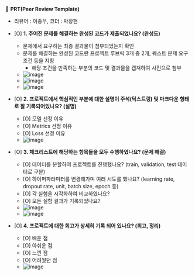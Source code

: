 🔑 **PRT(Peer Review Template)**

- 리뷰어 : 이종무, 코더 : 박장현  
  
- [O]  **1. 주어진 문제를 해결하는 완성된 코드가 제출되었나요? (완성도)**
    - 문제에서 요구하는 최종 결과물이 첨부되었는지 확인
    - 문제를 해결하는 완성된 코드란 프로젝트 루브릭 3개 중 2개, 
    퀘스트 문제 요구조건 등을 지칭
        - 해당 조건을 만족하는 부분의 코드 및 결과물을 캡쳐하여 사진으로 첨부
    - ![image](https://github.com/JAMES-JHPARK/aiffel/assets/169742259/0ab54000-35b6-41b4-8407-4d10effba0e3)
    - ![image](https://github.com/JAMES-JHPARK/aiffel/assets/169742259/a6129b11-c366-49f1-b598-0ddcb12b41fc)
    - ![image](https://github.com/JAMES-JHPARK/aiffel/assets/169742259/9e082667-8e68-41d7-8f08-94580ad089b1)


- [O]  **2. 프로젝트에서 핵심적인 부분에 대한 설명이 주석(닥스트링) 및 마크다운 형태로 잘 기록되어있나요? (설명)**
    - [O]  모델 선정 이유
    - [O]  Metrics 선정 이유
    - [O]  Loss 선정 이유
    - ![image](https://github.com/JAMES-JHPARK/aiffel/assets/169742259/47644c11-1296-40f3-9f4f-7e62af28a438)


- [O]  **3. 체크리스트에 해당하는 항목들을 모두 수행하였나요? (문제 해결)**
    - [O]  데이터를 분할하여 프로젝트를 진행했나요? (train, validation, test 데이터로 구분)
    - [O]  하이퍼파라미터를 변경해가며 여러 시도를 했나요? (learning rate, dropout rate, unit, batch size, epoch 등)
    - [O]  각 실험을 시각화하여 비교하였나요?
    - [O]  모든 실험 결과가 기록되었나요?
    - ![image](https://github.com/JAMES-JHPARK/aiffel/assets/169742259/7ea4cb29-9447-44ab-8c63-e02cc221a6f4)
    - ![image](https://github.com/JAMES-JHPARK/aiffel/assets/169742259/bda9df63-6bbb-4dd8-87f1-c7eded500c05)



- [O]  **4. 프로젝트에 대한 회고가 상세히 기록 되어 있나요? (회고, 정리)**
    - [O]  배운 점
    - [O]  아쉬운 점
    - [O]  느낀 점
    - [O]  어려웠던 점
    - ![image](https://github.com/JAMES-JHPARK/aiffel/assets/169742259/61df67d9-a300-4cda-9bf3-bd16a6a34d1c)
